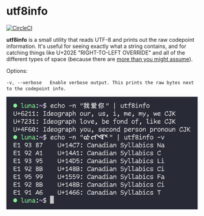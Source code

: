 # utf8info

[![CircleCI](https://circleci.com/gh/lunasorcery/utf8info.svg?style=svg)](<LINK>)

**utf8info** is a small utility that reads UTF-8 and prints out the raw codepoint information. It's useful for seeing exactly what a string contains, and for catching things like U+202E "RIGHT-TO-LEFT OVERRIDE" and all of the different types of space (because there are [more than you might assume](https://www.cs.tut.fi/~jkorpela/chars/spaces.html)).

Options:

```
-v, --verbose   Enable verbose output. This prints the raw bytes next to the codepoint info.
```

![](docs/screenshot.png)
